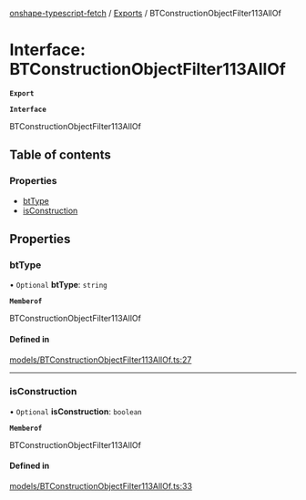 [onshape-typescript-fetch](../README.md) / [Exports](../modules.md) / BTConstructionObjectFilter113AllOf

# Interface: BTConstructionObjectFilter113AllOf

**`Export`**

**`Interface`**

BTConstructionObjectFilter113AllOf

## Table of contents

### Properties

- [btType](BTConstructionObjectFilter113AllOf.md#bttype)
- [isConstruction](BTConstructionObjectFilter113AllOf.md#isconstruction)

## Properties

### btType

• `Optional` **btType**: `string`

**`Memberof`**

BTConstructionObjectFilter113AllOf

#### Defined in

[models/BTConstructionObjectFilter113AllOf.ts:27](https://github.com/toebes/onshape-typescript-fetch/blob/3e11ae1/models/BTConstructionObjectFilter113AllOf.ts#L27)

___

### isConstruction

• `Optional` **isConstruction**: `boolean`

**`Memberof`**

BTConstructionObjectFilter113AllOf

#### Defined in

[models/BTConstructionObjectFilter113AllOf.ts:33](https://github.com/toebes/onshape-typescript-fetch/blob/3e11ae1/models/BTConstructionObjectFilter113AllOf.ts#L33)
